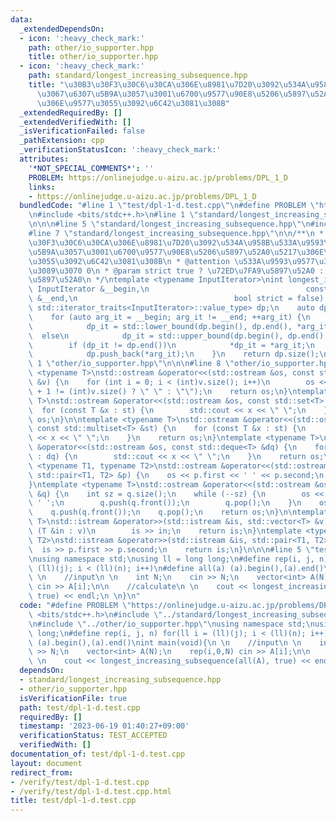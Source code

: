 ```yaml
---
data:
  _extendedDependsOn:
  - icon: ':heavy_check_mark:'
    path: other/io_supporter.hpp
    title: other/io_supporter.hpp
  - icon: ':heavy_check_mark:'
    path: standard/longest_increasing_subsequence.hpp
    title: "\u30B3\u30F3\u30C6\u30CA\u306E\u8981\u7D20\u3092\u534A\u958B\u533A\u9593\
      \u3067\u6307\u5B9A\u3057\u3001\u6700\u9577\u90E8\u5206\u5897\u52A0\u5217\u306E\
      \u306E\u9577\u3055\u3092\u6C42\u3081\u308B"
  _extendedRequiredBy: []
  _extendedVerifiedWith: []
  _isVerificationFailed: false
  _pathExtension: cpp
  _verificationStatusIcon: ':heavy_check_mark:'
  attributes:
    '*NOT_SPECIAL_COMMENTS*': ''
    PROBLEM: https://onlinejudge.u-aizu.ac.jp/problems/DPL_1_D
    links:
    - https://onlinejudge.u-aizu.ac.jp/problems/DPL_1_D
  bundledCode: "#line 1 \"test/dpl-1-d.test.cpp\"\n#define PROBLEM \"https://onlinejudge.u-aizu.ac.jp/problems/DPL_1_D\"\
    \n#include <bits/stdc++.h>\n#line 1 \"standard/longest_increasing_subsequence.hpp\"\
    \n\n\n#line 5 \"standard/longest_increasing_subsequence.hpp\"\n#include <type_traits>\n\
    #line 7 \"standard/longest_increasing_subsequence.hpp\"\n\n/**\n * @brief \u30B3\
    \u30F3\u30C6\u30CA\u306E\u8981\u7D20\u3092\u534A\u958B\u533A\u9593\u3067\u6307\
    \u5B9A\u3057\u3001\u6700\u9577\u90E8\u5206\u5897\u52A0\u5217\u306E\u306E\u9577\
    \u3055\u3092\u6C42\u3081\u308B\n * @attention \u533A\u9593\u9577\u304C 0 \u306A\
    \u3089\u3070 0\n * @param strict true ? \u72ED\u7FA9\u5897\u52A0 : \u5E83\u7FA9\
    \u5897\u52A0\n */\ntemplate <typename InputIterator>\nint longest_increasing_subsequence(const\
    \ InputIterator &__begin,\n                                   const InputIterator\
    \ &__end,\n                                   bool strict = false) {\n    std::vector<typename\
    \ std::iterator_traits<InputIterator>::value_type> dp;\n    auto dp_it = dp.begin();\n\
    \    for (auto arg_it = __begin; arg_it != __end; ++arg_it) {\n        if (strict)\n\
    \            dp_it = std::lower_bound(dp.begin(), dp.end(), *arg_it);\n      \
    \  else\n            dp_it = std::upper_bound(dp.begin(), dp.end(), *arg_it);\n\
    \        if (dp_it != dp.end())\n            *dp_it = *arg_it;\n        else\n\
    \            dp.push_back(*arg_it);\n    }\n    return dp.size();\n}\n\n\n#line\
    \ 1 \"other/io_supporter.hpp\"\n\n\n#line 8 \"other/io_supporter.hpp\"\n\ntemplate\
    \ <typename T>\nstd::ostream &operator<<(std::ostream &os, const std::vector<T>\
    \ &v) {\n    for (int i = 0; i < (int)v.size(); i++)\n        os << v[i] << (i\
    \ + 1 != (int)v.size() ? \" \" : \"\");\n    return os;\n}\ntemplate <typename\
    \ T>\nstd::ostream &operator<<(std::ostream &os, const std::set<T> &st) {\n  \
    \  for (const T &x : st) {\n        std::cout << x << \" \";\n    }\n    return\
    \ os;\n}\n\ntemplate <typename T>\nstd::ostream &operator<<(std::ostream &os,\
    \ const std::multiset<T> &st) {\n    for (const T &x : st) {\n        std::cout\
    \ << x << \" \";\n    }\n    return os;\n}\ntemplate <typename T>\nstd::ostream\
    \ &operator<<(std::ostream &os, const std::deque<T> &dq) {\n    for (const T &x\
    \ : dq) {\n        std::cout << x << \" \";\n    }\n    return os;\n}\ntemplate\
    \ <typename T1, typename T2>\nstd::ostream &operator<<(std::ostream &os, const\
    \ std::pair<T1, T2> &p) {\n    os << p.first << ' ' << p.second;\n    return os;\n\
    }\ntemplate <typename T>\nstd::ostream &operator<<(std::ostream &os, std::queue<T>\
    \ &q) {\n    int sz = q.size();\n    while (--sz) {\n        os << q.front() <<\
    \ ' ';\n        q.push(q.front());\n        q.pop();\n    }\n    os << q.front();\n\
    \    q.push(q.front());\n    q.pop();\n    return os;\n}\n\ntemplate <typename\
    \ T>\nstd::istream &operator>>(std::istream &is, std::vector<T> &v) {\n    for\
    \ (T &in : v)\n        is >> in;\n    return is;\n}\ntemplate <typename T1, typename\
    \ T2>\nstd::istream &operator>>(std::istream &is, std::pair<T1, T2> &p) {\n  \
    \  is >> p.first >> p.second;\n    return is;\n}\n\n\n#line 5 \"test/dpl-1-d.test.cpp\"\
    \nusing namespace std;\nusing ll = long long;\n#define rep(i, j, n) for(ll i =\
    \ (ll)(j); i < (ll)(n); i++)\n#define all(a) (a).begin(),(a).end()\nint main(void){\n\
    \ \n    //input\n \n    int N;\n    cin >> N;\n    vector<int> A(N);\n    rep(i,0,N)\
    \ cin >> A[i];\n\n    //calculate\n \n    cout << longest_increasing_subsequence(all(A),\
    \ true) << endl;\n \n}\n"
  code: "#define PROBLEM \"https://onlinejudge.u-aizu.ac.jp/problems/DPL_1_D\"\n#include\
    \ <bits/stdc++.h>\n#include \"../standard/longest_increasing_subsequence.hpp\"\
    \n#include \"../other/io_supporter.hpp\"\nusing namespace std;\nusing ll = long\
    \ long;\n#define rep(i, j, n) for(ll i = (ll)(j); i < (ll)(n); i++)\n#define all(a)\
    \ (a).begin(),(a).end()\nint main(void){\n \n    //input\n \n    int N;\n    cin\
    \ >> N;\n    vector<int> A(N);\n    rep(i,0,N) cin >> A[i];\n\n    //calculate\n\
    \ \n    cout << longest_increasing_subsequence(all(A), true) << endl;\n \n}"
  dependsOn:
  - standard/longest_increasing_subsequence.hpp
  - other/io_supporter.hpp
  isVerificationFile: true
  path: test/dpl-1-d.test.cpp
  requiredBy: []
  timestamp: '2023-06-19 01:40:27+09:00'
  verificationStatus: TEST_ACCEPTED
  verifiedWith: []
documentation_of: test/dpl-1-d.test.cpp
layout: document
redirect_from:
- /verify/test/dpl-1-d.test.cpp
- /verify/test/dpl-1-d.test.cpp.html
title: test/dpl-1-d.test.cpp
---
```

